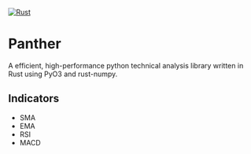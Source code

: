 [![Rust](https://github.com/gregyjames/Panther/actions/workflows/rust.yml/badge.svg?branch=main&event=push)](https://github.com/gregyjames/Panther/actions/workflows/rust.yml)

# Panther
A efficient, high-performance python technical analysis library written in Rust using PyO3 and rust-numpy. 

## Indicators
- SMA
- EMA
- RSI
- MACD
